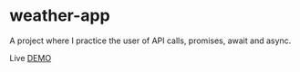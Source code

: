# weather-app
A project where I practice the user of API calls, promises, await and async.

Live [DEMO](https://www.github.io/jnuguid1/weather-app)
